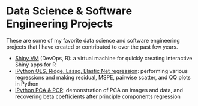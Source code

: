 # Data Science & Software Engineering Projects
These are some of my favorite data science and software engineering projects
that I have created or contributed to over the past few years.

* [Shiny VM](https://github.com/nsh87/shinyVM) (DevOps, R): a virtual machine
  for quickly creating interactive Shiny apps for R
* [iPython OLS, Ridge, Lasso, Elastic Net regression](ipython_notebooks/Regression.ipynb):
  performing various regressions and making residual, MSPE, pairwise scatter,
  and QQ plots in Python
* [iPython PCA & PCR](ipython_notebooks/PCA_and_PCR.ipynb): demonstration of PCA
  on images and data, and recovering beta coefficients after principle components
  regression
